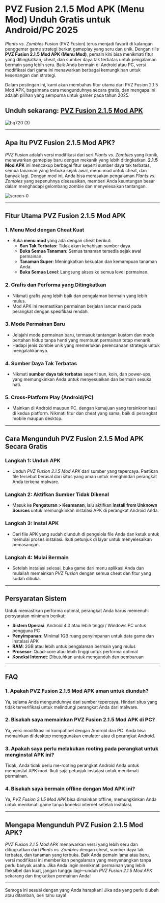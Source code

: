 # **PVZ Fusion 2.1.5 Mod APK (Menu Mod) Unduh Gratis untuk Android/PC 2025**

*Plants vs. Zombies Fusion* (PVZ Fusion) terus menjadi favorit di kalangan penggemar game strategi berkat gameplay yang seru dan unik. Dengan rilis **PVZ Fusion 2.1.5 Mod APK (Menu Mod)**, pemain kini bisa menikmati fitur yang ditingkatkan, cheat, dan sumber daya tak terbatas untuk pengalaman bermain yang lebih seru. Baik Anda bermain di Android atau PC, versi modifikasi dari game ini menawarkan berbagai kemungkinan untuk kesenangan dan strategi.

Dalam postingan ini, kami akan membahas fitur utama dari PVZ Fusion 2.1.5 Mod APK, bagaimana cara mengunduhnya secara gratis, dan mengapa ini adalah pilihan yang sempurna untuk gamer pada tahun 2025.

## Unduh sekarang: [PVZ Fusion 2.1.5 Mod APK](https://spoo.me/R89Cj8)

![hq720 (3)](https://github.com/user-attachments/assets/15567a6e-8c44-47db-9ab9-f40d09d16bd1)

---

## Apa itu PVZ Fusion 2.1.5 Mod APK?

*PVZ Fusion* adalah versi modifikasi dari seri *Plants vs. Zombies* yang ikonik, menawarkan gameplay baru dengan mekanik yang lebih ditingkatkan. **2.1.5 Mod APK** ini mencakup berbagai fitur seperti sumber daya tak terbatas, semua tanaman yang terbuka sejak awal, menu mod untuk cheat, dan banyak lagi. Dengan mod ini, Anda bisa merasakan pengalaman *Plants vs. Zombies* yang sepenuhnya disesuaikan, memberi Anda keuntungan besar dalam menghadapi gelombang zombie dan menyelesaikan tantangan.

![screen-0](https://github.com/user-attachments/assets/dbe45f09-96ab-46bb-89af-d6b1ad0b955d)

---

## Fitur Utama PVZ Fusion 2.1.5 Mod APK

### 1. **Menu Mod dengan Cheat Kuat**
   - Buka **menu mod** yang ada dengan cheat berikut:
     - **Sun Tak Terbatas**: Tidak akan kehabisan sumber daya.
     - **Buka Semua Tanaman**: Semua tanaman tersedia sejak awal permainan.
     - **Tanaman Super**: Meningkatkan kekuatan dan kemampuan tanaman Anda.
     - **Buka Semua Level**: Langsung akses ke semua level permainan.

### 2. **Grafis dan Performa yang Ditingkatkan**
   - Nikmati grafis yang lebih baik dan pengalaman bermain yang lebih mulus.
   - Mod APK ini memastikan permainan berjalan lancar meski pada perangkat dengan spesifikasi rendah.

### 3. **Mode Permainan Baru**
   - Jelajahi mode permainan baru, termasuk tantangan kustom dan mode bertahan hidup tanpa henti yang membuat permainan tetap menarik.
   - Hadapi jenis zombie unik yang memerlukan perencanaan strategis untuk mengalahkannya.

### 4. **Sumber Daya Tak Terbatas**
   - Nikmati **sumber daya tak terbatas** seperti sun, koin, dan power-ups, yang memungkinkan Anda untuk menyesuaikan dan bermain sesuka hati.

### 5. **Cross-Platform Play (Android/PC)**
   - Mainkan di Android maupun PC, dengan kemajuan yang tersinkronisasi di kedua platform. Nikmati fitur dan cheat yang sama, baik di perangkat mobile maupun desktop.

---

## Cara Mengunduh PVZ Fusion 2.1.5 Mod APK Secara Gratis

### Langkah 1: Unduh APK
   - Unduh *PVZ Fusion 2.1.5 Mod APK* dari sumber yang tepercaya. Pastikan file tersebut berasal dari situs yang aman untuk menghindari perangkat Anda terkena malware.

### Langkah 2: Aktifkan Sumber Tidak Dikenal
   - Masuk ke **Pengaturan > Keamanan**, lalu aktifkan **Install from Unknown Sources** untuk memungkinkan instalasi APK di perangkat Android Anda.

### Langkah 3: Instal APK
   - Cari file APK yang sudah diunduh di pengelola file Anda dan ketuk untuk memulai proses instalasi. Ikuti petunjuk di layar untuk menyelesaikan pemasangan.

### Langkah 4: Mulai Bermain
   - Setelah instalasi selesai, buka game dari menu aplikasi Anda dan mulailah memainkan *PVZ Fusion* dengan semua cheat dan fitur yang sudah dibuka.

---

## Persyaratan Sistem

Untuk memastikan performa optimal, perangkat Anda harus memenuhi persyaratan minimum berikut:

- **Sistem Operasi**: Android 4.0 atau lebih tinggi / Windows PC untuk pengguna PC
- **Penyimpanan**: Minimal 1GB ruang penyimpanan untuk data game dan instalasi APK
- **RAM**: 2GB atau lebih untuk pengalaman bermain yang mulus
- **Prosesor**: Quad-core atau lebih tinggi untuk performa optimal
- **Koneksi Internet**: Dibutuhkan untuk mengunduh dan pembaruan

---

## FAQ

### 1. **Apakah PVZ Fusion 2.1.5 Mod APK aman untuk diunduh?**
Ya, selama Anda mengunduhnya dari sumber tepercaya. Hindari situs yang tidak terverifikasi untuk melindungi perangkat Anda dari malware.

### 2. **Bisakah saya memainkan PVZ Fusion 2.1.5 Mod APK di PC?**
Ya, versi modifikasi ini kompatibel dengan Android dan PC. Anda bisa memainkan di desktop menggunakan emulator atau di perangkat Android.

### 3. **Apakah saya perlu melakukan rooting pada perangkat untuk menginstal APK ini?**
Tidak, Anda tidak perlu me-rooting perangkat Android Anda untuk menginstal APK mod. Ikuti saja petunjuk instalasi untuk menikmati permainan.

### 4. **Bisakah saya bermain offline dengan Mod APK ini?**
Ya, *PVZ Fusion 2.1.5 Mod APK* bisa dimainkan offline, memungkinkan Anda untuk menikmati game tanpa koneksi internet setelah instalasi.

---

## Mengapa Mengunduh PVZ Fusion 2.1.5 Mod APK?

*PVZ Fusion 2.1.5 Mod APK* menawarkan versi yang lebih seru dan ditingkatkan dari *Plants vs. Zombies* dengan cheat, sumber daya tak terbatas, dan tanaman yang terbuka. Baik Anda pemain lama atau baru, versi modifikasi ini memberikan pengalaman yang menyenangkan tanpa perlu banyak usaha. Jika Anda ingin menikmati permainan yang lebih fleksibel dan kuat, jangan tunggu lagi—unduh *PVZ Fusion 2.1.5 Mod APK* sekarang dan tingkatkan permainan Anda!

---

Semoga ini sesuai dengan yang Anda harapkan! Jika ada yang perlu diubah atau ditambah, beri tahu saya!
